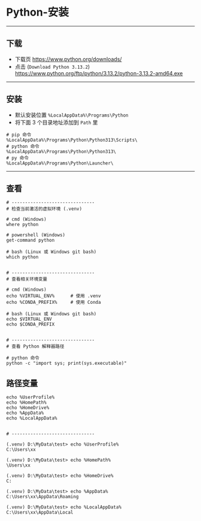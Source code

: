 # Python-安装


---
## 下载
- 下载页 https://www.python.org/downloads/
- 点击 (`Download Python 3.13.2`) https://www.python.org/ftp/python/3.13.2/python-3.13.2-amd64.exe


---
## 安装
- 默认安装位置 `%LocalAppData%\Programs\Python`
- 将下面 3 个目录地址添加到 `Path` 里
```shell
# pip 命令
%LocalAppData%\Programs\Python\Python313\Scripts\
# python 命令
%LocalAppData%\Programs\Python\Python313\
# py 命令
%LocalAppData%\Programs\Python\Launcher\
```


---
## 查看
```shell
# -------------------------------
# 检查当前激活的虚拟环境 (.venv)

# cmd (Windows)
where python

# powershell (Windows)
get-command python

# bash (Linux 或 Windows git bash)
which python


# -------------------------------
# 查看相关环境变量

# cmd (Windows)
echo %VIRTUAL_ENV%      # 使用 .venv
echo %CONDA_PREFIX%     # 使用 Conda

# bash (Linux 或 Windows git bash)
echo $VIRTUAL_ENV
echo $CONDA_PREFIX


# -------------------------------
# 查看 Python 解释器路径

# python 命令
python -c "import sys; print(sys.executable)"
```


## 路径变量
```shell
echo %UserProfile%
echo %HomePath%
echo %HomeDrive%
echo %AppData%
echo %LocalAppData%


# -------------------------------

(.venv) D:\MyData\test> echo %UserProfile%
C:\Users\xx

(.venv) D:\MyData\test> echo %HomePath%
\Users\xx

(.venv) D:\MyData\test> echo %HomeDrive%
C:

(.venv) D:\MyData\test> echo %AppData%
C:\Users\xx\AppData\Roaming

(.venv) D:\MyData\test> echo %LocalAppData%
C:\Users\xx\AppData\Local
```